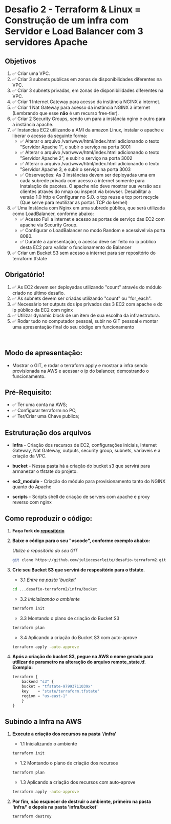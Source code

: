 # Desafio 2 - Terraform & Linux = Construção de um infra com Servidor e Load Balancer com 3 servidores Apache

## Objetivos
1.  :white_check_mark: Criar uma VPC.
2.  :white_check_mark: Criar 3 subnets publicas em zonas de disponibilidades diferentes na VPC.
3.  :white_check_mark: Criar 3 subnets privadas, em zonas de disponibilidades diferentes na VPC.
4.  :white_check_mark: Criar 1 Internet Gateway para acesso da instância NGINX à internet.
5.  :white_check_mark: Criar 1 Nat Gateway para acesso da instância NGINX à internet (Lembrando que esse **não** é um recurso free-tier).
6.  :white_check_mark: Criar 2 Security Groups, sendo um para a instância nginx e outro para a instância apache.
7.  :white_check_mark: Instancias EC2 utilizando a AMI da amazon Linux, instalar o apache e liberar o acesso da seguinte forma:
    - :white_check_mark: Alterar o arquivo /var/www/html/index.html adicionando o texto  "Servidor Apache 1", e subir o serviço na porta 3001
    - :white_check_mark: Alterar o arquivo /var/www/html/index.html adicionando o texto  "Servidor Apache 2", e subir o serviço na porta 3002
    - :white_check_mark: Alterar o arquivo /var/www/html/index.html adicionando o texto  "Servidor Apache 3, e subir o serviço na porta 3003
    - :white_check_mark: Observações: As 3 instâncias devem ser deployadas uma em cada subrede privada com acesso a internet somente para instalação de pacotes. O apache não deve mostrar sua versão aos clientes através do nmap ou inspect via browser. Desabilitar a versão 1.0 http e Configurar no S.O. o tcp reuse e tcp port recycle (Que serve para reutilizar as portas TCP do kernel)
8. :white_check_mark: Uma Instância com Nginx em uma subrede pública, que será utilizada como LoadBalancer, conforme abaixo:
    - :white_check_mark: Acesso Full a internet e acesso as portas de serviço das EC2 com apache via Security Group.
    - :white_check_mark: Configurar o LoadBalancer no modo Random e acessivel via porta 8080.
    - :white_check_mark: Durante a apresentação, o acesso deve ser feito no ip público desta EC2 para validar o funcionamento do Balancer
9.  :white_check_mark: Criar um Bucket S3 sem acesso a internet para ser repositório do terraform.tfstate

## <b> Obrigatório! </b> <br>
1. :white_check_mark: As EC2 devem ser deployadas utilizando "count" através do módulo criado no último desafio.
2. :white_check_mark: As subnets devem ser criadas utilizando "count" ou "for_each". 
3. :white_check_mark: Necessário ter outputs dos ips privados das 3 EC2 com apache e do ip público da EC2 com nginx
4. :white_check_mark: Utilizar dynamic block de um item de sua escolha da infraestrutura.
5. :white_check_mark: Rodar tudo no computador pessoal, subir no GIT pessoal e montar uma apresentação final do seu código em funcionamento
<br>

## <b> Modo de apresentação: </b> <br>
- Mostrar o GIT, e rodar o terraform apply e mostrar a infra sendo provisionada na AWS e acessar o ip do balancer, demostrando o funcionamento.

## <b> Pré-Requisito: </b> <br>  
- :white_check_mark: Ter uma conta na AWS;
- :white_check_mark: Configurar terraform no PC;
- :white_check_mark: Ter/Criar uma Chave publica;

## <b> Estruturação dos arquivos </b> <br>   

- **Infra** - Criação dos recursos de EC2, configurações iniciais, Internet Gateway, Nat Gateway, outputs, security group, subnets, varíaveis e a criação da VPC.

- **bucket** - Nessa pasta há a criação do bucket s3 que servirá para armanezar o tfstate do projeto.

- **ec2_module** - Criação do módulo para provisionamento tanto do NGINX quanto do Apache

- **scripts** - Scripts shell de criação de servers com apache e proxy reverso com nginx

## <b> Como reproduzir o código: </b> <br>   

1. **Faça fork do [repositório](https://github.com/juliocesarleite/desafio-terraform2.git)**

2. **Baixe o código para o seu "vscode", conforme exemplo abaixo:**
   
   *Utilize o repositório do seu GIT*
    ```sh
    git clone https://github.com/juliocesarleite/desafio-terraform2.git
    ```
    
3.  **Crie seu Bucket S3 que servirá de respositório para o tfstate.**
    - 3.1 *Entre na pasta 'bucket'*
    ```sh
    cd ...desafio-terraform2/infra/bucket
    ```
    - 3.2 *Inicializando o ambiente*
    ```sh
    terraform init
    ```
    - 3.3  Montando o plano de criação do Bucket S3
    ```sh
    terraform plan
    ```
    - 3.4 Aplicando a criação do Bucket S3 com auto-aprove
    ```sh
    terraform apply -auto-approve
    ```
    
4.  **Após a criação do bucket S3, pegue na AWS o nome gerado para utilizar de parametro na alteração do arquivo remote_state.tf. Exemplo:**
    ```js
    terraform {
        backend "s3" {
        bucket = "tfstate-97993711039x"
        key    = "state/terraform.tfstate"
        region = "us-east-1"
        }
    }
    ```

## <b> Subindo a Infra na AWS </b> <br>    


1.  **Execute a criação dos recursos na pasta '/infra'**
    - 1.1 Inicializando o ambiente

    ```sh
    terraform init
    ```
    - 1.2  Montando o plano de criação dos recursos
    ```sh
    terraform plan
    ```
    - 1.3 Aplicando a criação dos recursos com auto-aprove
    ```sh
    terraform apply -auto-approve
    ```
2. **Por fim, não esquecer de destruir o ambiente, primeiro na pasta 'infra/' e depois na pasta 'infra/bucket'**
    ```sh
    terraform destroy
    ```